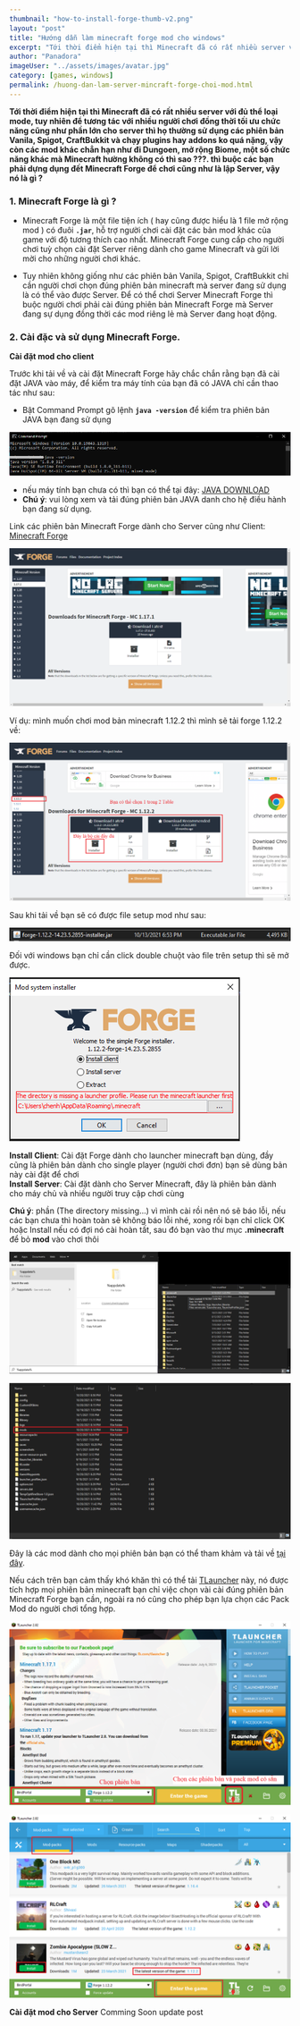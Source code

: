 ```yaml
---
thumbnail: "how-to-install-forge-thumb-v2.png"
layout: "post"
title: "Hướng dẫn làm minecraft forge mod cho windows"
excerpt: "Tới thời điểm hiện tại thì Minecraft đã có rất nhiều server với đủ thể loại mode"
author: "Panadora"
imageUser: "../assets/images/avatar.jpg"
category: [games, windows]
permalink: /huong-dan-lam-server-mincraft-forge-choi-mod.html
---
```


**Tới thời điểm hiện tại thì Minecraft đã có rất nhiều server với đủ thể loại mode, tuy nhiên để tương tác với nhiều người chơi đồng thời tối ưu chức năng cũng như phần lớn cho server thì họ thường sử dụng các phiên bản Vanila, Spigot, CraftBukkit và chạy plugins hay addons ko quá nặng, vậy còn các mod khác chẳn hạn như đi Dungoen, mở rộng Biome, một số chức năng khác mà Minecraft hường không có thì sao ???. thì buộc các bạn phải dựng dụng đết Minecraft Forge để chơi cũng như là lập Server, vậy nó là gì ?**

### 1. Minecraft Forge là gì ? ###

- Minecraft Forge là một file tiện ích ( hay cũng được hiểu là 1 file mở rộng mod ) có đuôi **`.jar`**, hỗ trợ người chơi cài đặt các bản mod khác của game với độ tương thích cao nhất. Minecraft Forge cung cấp cho người chơi tuỳ chọn cài đặt Server riêng dành cho game Minecraft và gửi lời mời cho những người chơi khác.

- Tuy nhiên không giống như các phiên bản Vanila, Spigot, CraftBukkit chỉ cần người chơi chọn đúng phiên bản minecraft mà server đang sử dụng là có thể vào được Server. Để có thể chơi Server Minecraft Forge thì buộc người chơi phải cài đúng phiên bản Minecraft Forge mà Server đang sự dụng đồng thời các mod riêng lẻ mà Server đang hoạt động.

### 2. Cài đặc và sử dụng Minecraft Forge. ###

**Cài đặt mod cho client**

Trước khi tải về và cài đặt Minecraft Forge hãy chắc chắn rằng bạn đã cài đặt JAVA vào máy, để kiểm tra máy tính của bạn đã có JAVA chỉ cần thao tác như sau: 

- Bật Command Prompt gõ lệnh **`java -version`** để kiểm tra phiên bản JAVA bạn đang sử dụng

![JAVA VERSION](../assets/images/check_java.png)

- nếu máy tính bạn chưa có thì bạn có thể tại đây: [JAVA DOWNLOAD](https://www.java.com/en/download/manual.jsp)
- **Chú ý**: vui lòng xem và tải đúng phiên bản JAVA danh cho hệ điều hành bạn đang sử dụng.

Link các phiên bản Minecraft Forge dành cho Server cũng như Client: [Minecraft Forge](https://files.minecraftforge.net/net/minecraftforge/forge/)

![MINECRAFT FORGE](../assets/images/minecraft_forge.PNG)

Ví dụ: mình muốn chơi mod bản minecraft 1.12.2 thì mình sẽ tải forge 1.12.2 về:

![Download Minecraft Forge](../assets/images/download_minecraft_forge.png)

Sau khi tải về bạn sẽ có được file setup mod như sau:

![Setup File Minecraft Forge](../assets/images/file_minecraft_forge.PNG)

Đối với windows bạn chỉ cần click double chuột vào file trên setup thì sẽ mở được.

![Install Minecraft Forge](../assets/images/install_minecraft_forge.PNG)

**Install Client**: Cài đặt Forge dành cho launcher minecraft bạn dùng, đầy cũng là phiên bản dành cho single player (người chơi đơn) bạn sẽ dùng bản này cài đặt để chơi<br>
**Install Server**: Cài đặt dành cho Server Minecraft, đây là phiên bản dành cho máy chủ và nhiều người truy cập chơi cùng

**Chú ý**: phần (The directory missing...) vì mình cài rồi nên nó sẽ báo lỗi, nếu các bạn chưa thì hoàn toàn sẽ không báo lỗi nhé, xong rồi bạn chỉ click OK hoặc Install nếu có đợi nó cài hoàn tất, sau đó bạn vào thư mục **.minecraft** để bỏ **mod** vào chơi thôi

![Open Folder Minecrat](../assets/images/open_minecraft_folder.png)

![Add Mod Minecraft](../assets/images/add_mod_minecraft.png)

Đây là các mod dành cho mọi phiên bản bạn có thể tham khảm và tải về [tại đây](https://www.9minecraft.net/tag/minecraft-1-12-2-mods/).

Nếu cách trên bạn cảm thấy khó khăn thì có thể tải [TLauncher](https://tlauncher.org/en/) này, nó được tích hợp mọi phiên bản minecraft bạn chỉ việc chọn vài cài đúng phiên bản Minecraft Forge bạn cần, ngoài ra nó cũng cho phép bạn lựa chọn các Pack Mod do người chơi tổng hợp.

![TLauncher Install Mod](../assets/images/TLauncher_Install_Mod.png)

![TLauncer Install Pack Mod](../assets/images/TLauncher_install_Pack_Mod.png)

**Cài đặt mod cho Server** Comming Soon update post
